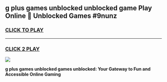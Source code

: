 
## g plus games unblocked unblocked game Play Online 👋 Unblocked Games #9nunz
<h3>
<a href="https://premium.freeplayer.one?title=g_plus_games_unblocked&ref=21F">CLICK TO PLAY</a></h3>
<hr>

<h3>
<a href="https://premium.freeplayer.one?title=g_plus_games_unblocked&ref=21F">CLICK 2 PLAY</a>
  
</h3>

<a href="https://premium.freeplayer.one?title=g_plus_games_unblocked&ref=21F/"><img src="https://clearcache.store/games.png"></a>


**g plus games unblocked games unblocked: Your Gateway to Fun and Accessible Online Gaming**
